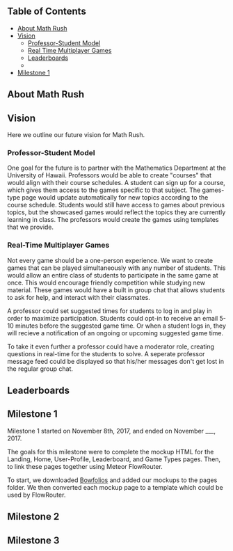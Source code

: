 ## Table of Contents

* [About Math Rush](#about-math-rush)
* [Vision](#vision)
  * [Professor-Student Model](#professor-students-model)
  * [Real Time Multiplayer Games](#real-time-multiplayer-games)
  * [Leaderboards]()
  * 
* [Milestone 1](#milestone-1)

## About Math Rush 

## Vision

Here we outline our future vision for Math Rush.

### Professor-Student Model <a name="professor-student-model"></a>

One goal for the future is to partner with the Mathematics Department at the University of Hawaii. Professors would be able to create "courses" that would align with their course schedules. A student can sign up for a course, which gives them access to the games specific to that subject. The games-type page would update automatically for new topics according to the course schedule. Students would still have access to games about previous topics, but the showcased games would reflect the topics they are currently learning in class. The professors would create the games using templates that we provide. 

### Real-Time Multiplayer Games <a name="real-time-multiplayer-games"></a>

Not every game should be a one-person experience. We want to create games that can be played simultaneously with any number of students. This would allow an entire class of students to participate in the same game at once. This would encourage friendly competition while studying new material. These games would have a built in group chat that allows students to ask for help, and interact with their classmates.
 
A professor could set suggested times for students to log in and play in order to maximize participation. Students could opt-in to receive an email 5-10 minutes before the suggested game time. Or when a student logs in, they will recieve a notification of an ongoing or upcoming suggested game time. 

To take it even further a professor could have a moderator role, creating questions in real-time for the students to solve. A seperate professor message feed could be displayed so that his/her messages don't get lost in the regular group chat.

## Leaderboards

## Milestone 1 <a name="milestone-1"></a>

Milestone 1 started on November 8th, 2017, and ended on November ___, 2017.

The goals for this milestone were to complete the mockup HTML for the Landing, Home, User-Profile, Leaderboard, and Game Types pages. Then, to link these pages together using Meteor FlowRouter. 

To start, we downloaded [Bowfolios](https://github.com/bowfolios/bowfolios) and added our mockups to the pages folder. We then converted each mockup page to a template which could be used by FlowRouter. 

## Milestone 2

## Milestone 3


